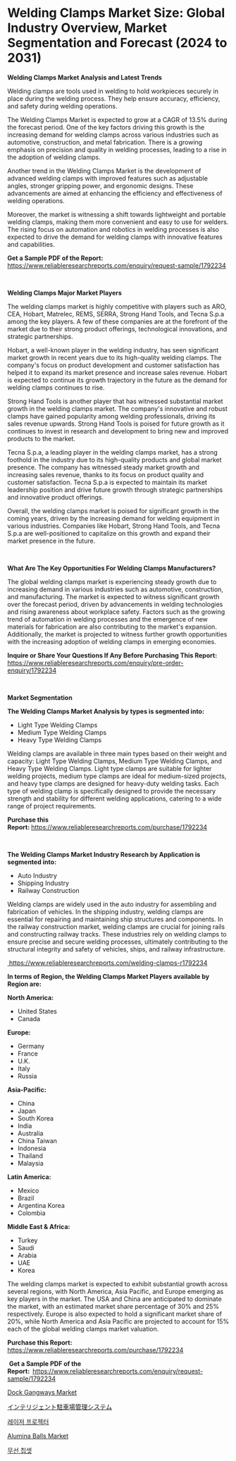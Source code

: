 <p><h1>Welding Clamps Market Size: Global Industry Overview, Market Segmentation and Forecast (2024 to 2031)</h1></p><p><strong>Welding Clamps Market Analysis and Latest Trends</strong></p>
<p><p>Welding clamps are tools used in welding to hold workpieces securely in place during the welding process. They help ensure accuracy, efficiency, and safety during welding operations.</p><p>The Welding Clamps Market is expected to grow at a CAGR of 13.5% during the forecast period. One of the key factors driving this growth is the increasing demand for welding clamps across various industries such as automotive, construction, and metal fabrication. There is a growing emphasis on precision and quality in welding processes, leading to a rise in the adoption of welding clamps.</p><p>Another trend in the Welding Clamps Market is the development of advanced welding clamps with improved features such as adjustable angles, stronger gripping power, and ergonomic designs. These advancements are aimed at enhancing the efficiency and effectiveness of welding operations.</p><p>Moreover, the market is witnessing a shift towards lightweight and portable welding clamps, making them more convenient and easy to use for welders. The rising focus on automation and robotics in welding processes is also expected to drive the demand for welding clamps with innovative features and capabilities.</p></p>
<p><strong>Get a Sample PDF of the Report:&nbsp;</strong> <a href="https://www.reliableresearchreports.com/enquiry/request-sample/1792234">https://www.reliableresearchreports.com/enquiry/request-sample/1792234</a></p>
<p>&nbsp;</p>
<p><strong>Welding Clamps Major Market Players</strong></p>
<p><p>The welding clamps market is highly competitive with players such as ARO, CEA, Hobart, Matrelec, REMS, SERRA, Strong Hand Tools, and Tecna S.p.a among the key players. A few of these companies are at the forefront of the market due to their strong product offerings, technological innovations, and strategic partnerships.</p><p>Hobart, a well-known player in the welding industry, has seen significant market growth in recent years due to its high-quality welding clamps. The company's focus on product development and customer satisfaction has helped it to expand its market presence and increase sales revenue. Hobart is expected to continue its growth trajectory in the future as the demand for welding clamps continues to rise.</p><p>Strong Hand Tools is another player that has witnessed substantial market growth in the welding clamps market. The company's innovative and robust clamps have gained popularity among welding professionals, driving its sales revenue upwards. Strong Hand Tools is poised for future growth as it continues to invest in research and development to bring new and improved products to the market.</p><p>Tecna S.p.a, a leading player in the welding clamps market, has a strong foothold in the industry due to its high-quality products and global market presence. The company has witnessed steady market growth and increasing sales revenue, thanks to its focus on product quality and customer satisfaction. Tecna S.p.a is expected to maintain its market leadership position and drive future growth through strategic partnerships and innovative product offerings.</p><p>Overall, the welding clamps market is poised for significant growth in the coming years, driven by the increasing demand for welding equipment in various industries. Companies like Hobart, Strong Hand Tools, and Tecna S.p.a are well-positioned to capitalize on this growth and expand their market presence in the future.</p></p>
<p>&nbsp;</p>
<p><strong>What Are The Key Opportunities For Welding Clamps Manufacturers?</strong></p>
<p><p>The global welding clamps market is experiencing steady growth due to increasing demand in various industries such as automotive, construction, and manufacturing. The market is expected to witness significant growth over the forecast period, driven by advancements in welding technologies and rising awareness about workplace safety. Factors such as the growing trend of automation in welding processes and the emergence of new materials for fabrication are also contributing to the market's expansion. Additionally, the market is projected to witness further growth opportunities with the increasing adoption of welding clamps in emerging economies.</p></p>
<p><strong>Inquire or Share Your Questions If Any Before Purchasing This Report:</strong> <a href="https://www.reliableresearchreports.com/enquiry/pre-order-enquiry/1792234">https://www.reliableresearchreports.com/enquiry/pre-order-enquiry/1792234</a></p>
<p>&nbsp;</p>
<p><strong>Market Segmentation</strong></p>
<p><strong>The Welding Clamps Market Analysis by types is segmented into:</strong></p>
<p><ul><li>Light Type Welding Clamps</li><li>Medium Type Welding Clamps</li><li>Heavy Type Welding Clamps</li></ul></p>
<p><p>Welding clamps are available in three main types based on their weight and capacity: Light Type Welding Clamps, Medium Type Welding Clamps, and Heavy Type Welding Clamps. Light type clamps are suitable for lighter welding projects, medium type clamps are ideal for medium-sized projects, and heavy type clamps are designed for heavy-duty welding tasks. Each type of welding clamp is specifically designed to provide the necessary strength and stability for different welding applications, catering to a wide range of project requirements.</p></p>
<p><strong>Purchase this Report:&nbsp;</strong><a href="https://www.reliableresearchreports.com/purchase/1792234">https://www.reliableresearchreports.com/purchase/1792234</a></p>
<p>&nbsp;</p>
<p><strong>The Welding Clamps Market Industry Research by Application is segmented into:</strong></p>
<p><ul><li>Auto Industry</li><li>Shipping Industry</li><li>Railway Construction</li></ul></p>
<p><p>Welding clamps are widely used in the auto industry for assembling and fabrication of vehicles. In the shipping industry, welding clamps are essential for repairing and maintaining ship structures and components. In the railway construction market, welding clamps are crucial for joining rails and constructing railway tracks. These industries rely on welding clamps to ensure precise and secure welding processes, ultimately contributing to the structural integrity and safety of vehicles, ships, and railway infrastructure.</p></p>
<p><a href="https://www.reliableresearchreports.com/welding-clamps-r1792234">&nbsp;https://www.reliableresearchreports.com/welding-clamps-r1792234</a></p>
<p><strong>In terms of Region, the Welding Clamps Market Players available by Region are:</strong></p>
<p>
    <p> <strong> North America: </strong>
        <ul>
            <li>United States</li>
            <li>Canada</li>
        </ul>
        </p> 
    <p> <strong> Europe: </strong>
        <ul>
            <li>Germany</li>
            <li>France</li>
            <li>U.K.</li>
            <li>Italy</li>
            <li>Russia</li>
        </ul>
        </p> 
    <p> <strong> Asia-Pacific: </strong>
        <ul>
            <li>China</li>
            <li>Japan</li>
            <li>South Korea</li>
            <li>India</li>
            <li>Australia</li>
            <li>China Taiwan</li>
            <li>Indonesia</li>
            <li>Thailand</li>
            <li>Malaysia</li>
        </ul>
        </p> 
    <p> <strong> Latin America: </strong>
        <ul>
            <li>Mexico</li>
            <li>Brazil</li>
            <li>Argentina Korea</li>
            <li>Colombia</li>
        </ul>
        </p> 
    <p> <strong> Middle East & Africa: </strong>
        <ul>
            <li>Turkey</li>
            <li>Saudi</li>
            <li>Arabia</li>
            <li>UAE</li>
            <li>Korea</li>
        </ul>
    </p>
    </p>
<p><p>The welding clamps market is expected to exhibit substantial growth across several regions, with North America, Asia Pacific, and Europe emerging as key players in the market. The USA and China are anticipated to dominate the market, with an estimated market share percentage of 30% and 25% respectively. Europe is also expected to hold a significant market share of 20%, while North America and Asia Pacific are projected to account for 15% each of the global welding clamps market valuation.</p></p>
<p><strong>Purchase this Report: </strong><a href="https://www.reliableresearchreports.com/purchase/1792234">https://www.reliableresearchreports.com/purchase/1792234</a></p>
<p>&nbsp;<strong>Get a Sample PDF of the Report:&nbsp;&nbsp;</strong><a href="https://www.reliableresearchreports.com/enquiry/request-sample/1792234">https://www.reliableresearchreports.com/enquiry/request-sample/1792234</a></p>
<p><strong></strong></p>
<p><p><a href="https://github.com/bobicer/Market-Research-Report-List-2/blob/main/dock-gangways-market.md">Dock Gangways Market</a></p><p><a href="https://github.com/EmoryYundt1935/Market-Research-Report-List-1/blob/main/133700633281.md">インテリジェント駐車場管理システム</a></p><p><a href="https://medium.com/@axintepreda1/%EB%A0%88%EC%9D%B4%EC%A0%80-%ED%94%84%EB%A1%9C%EC%A0%9D%ED%84%B0-%EC%8B%9C%EC%9E%A5-%EA%B7%9C%EB%AA%A8-%EB%B0%8F-%EC%8B%9C%EC%9E%A5-%EB%8F%99%ED%96%A5-%EC%99%84%EC%A0%84%ED%95%9C-%EC%82%B0%EC%97%85-%EA%B0%9C%EC%9A%94-2024%EB%85%84%EB%B6%80%ED%84%B0-2031%EB%85%84%EA%B9%8C%EC%A7%80-9e7d29c565eb">레이저 프로젝터</a></p><p><a href="https://issuu.com/reportprime-2/docs/alumina-balls-market-size-2030.pptx">Alumina Balls Market</a></p><p><a href="https://medium.com/@dayanarunolfsdottir/%EB%AC%B4%EC%84%A0-%EC%B9%A9%EC%85%8B-%EC%8B%9C%EC%9E%A5%EC%9D%80-%EC%8B%9C%EC%9E%A5-%EC%A0%90%EC%9C%A0%EC%9C%A8-%EC%8B%9C%EC%9E%A5-%ED%8A%B8%EB%A0%8C%EB%93%9C-%EB%B0%8F-%EC%8B%9C%EC%9E%A5-%EC%84%B1%EC%9E%A5%EC%97%90-%EB%8C%80%ED%95%9C-%EC%A0%95%EB%B3%B4%EB%A5%BC-%EC%A0%9C%EA%B3%B5%ED%95%A9%EB%8B%88%EB%8B%A4-f612eeee0d9b">무선 칩셋</a></p></p>